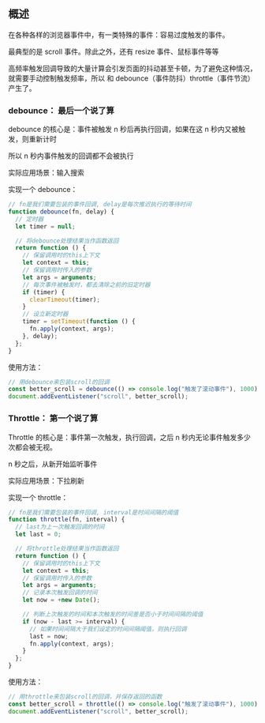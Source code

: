 ## 概述

在各种各样的浏览器事件中，有一类特殊的事件：容易过度触发的事件。

最典型的是 scroll 事件。除此之外，还有 resize 事件、鼠标事件等等

高频率触发回调导致的大量计算会引发页面的抖动甚至卡顿，为了避免这种情况，就需要手动控制触发频率，所以 和 debounce（事件防抖）throttle（事件节流）产生了。

### debounce： 最后一个说了算

debounce 的核心是：事件被触发 n 秒后再执行回调，如果在这 n 秒内又被触发，则重新计时

所以 n 秒内事件触发的回调都不会被执行

实际应用场景：输入搜索

实现一个 debounce：

```js
// fn是我们需要包装的事件回调, delay是每次推迟执行的等待时间
function debounce(fn, delay) {
  // 定时器
  let timer = null;

  // 将debounce处理结果当作函数返回
  return function () {
    // 保留调用时的this上下文
    let context = this;
    // 保留调用时传入的参数
    let args = arguments;
    // 每次事件被触发时，都去清除之前的旧定时器
    if (timer) {
      clearTimeout(timer);
    }
    // 设立新定时器
    timer = setTimeout(function () {
      fn.apply(context, args);
    }, delay);
  };
}
```

使用方法：

```js
// 用debounce来包装scroll的回调
const better_scroll = debounce(() => console.log("触发了滚动事件"), 1000);
document.addEventListener("scroll", better_scroll);
```

### Throttle： 第一个说了算

Throttle 的核心是：事件第一次触发，执行回调，之后 n 秒内无论事件触发多少次都会被无视。

n 秒之后，从新开始监听事件

实际应用场景：下拉刷新

实现一个 throttle：

```js
// fn是我们需要包装的事件回调, interval是时间间隔的阈值
function throttle(fn, interval) {
  // last为上一次触发回调的时间
  let last = 0;

  // 将throttle处理结果当作函数返回
  return function () {
    // 保留调用时的this上下文
    let context = this;
    // 保留调用时传入的参数
    let args = arguments;
    // 记录本次触发回调的时间
    let now = +new Date();

    // 判断上次触发的时间和本次触发的时间差是否小于时间间隔的阈值
    if (now - last >= interval) {
      // 如果时间间隔大于我们设定的时间间隔阈值，则执行回调
      last = now;
      fn.apply(context, args);
    }
  };
}
```

使用方法：

```js
// 用throttle来包装scroll的回调，并保存返回的函数
const better_scroll = throttle(() => console.log("触发了滚动事件"), 1000);
document.addEventListener("scroll", better_scroll);
```


